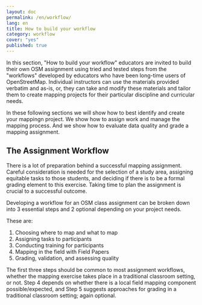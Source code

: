 ```yaml
---
layout: doc
permalink: /en/workflow/
lang: en
title: How to build your workflow
category: workflow
cover: "yes"
published: true
---
```


In this section, "How to build your workflow" educators are invited to build their own OSM assignment using tried and tested steps from the "workflows" developed by educators who have been long-time users of OpenStreetMap.
Individual instructors can use the materials provided verbatim and as-is, or, they can take and modify these materials and tailor them to create mapping projects for their particular discipline and curricular needs.

In these following sections we will show how to best identify and create your mappingn project. We show how to assign work and manage the mapping process. And we show how to evaluate data quality and grade a mapping assignment.


## The Assignment Workflow 
There is a lot of preparation behind a successful mapping assignment. Careful consideration is needed for the selection of a study area, assigning equitable tasks to those students, and deciding if there is to be a formal grading element to this exercise. 
Taking time to plan the assignment is crucial to a successful outcome. 

Developing a workflow for an OSM class assignment can be broken down into 3 essential steps and 2 optional depending on your project needs. 

These are:

1. Choosing where to map and what to map
2. Assigning tasks to participants
3. Conducting training for participants
4. Mapping in the field with Field Papers
5. Grading, validation, and assessing quality


The first three steps should be common to most assignment workflows, whether the mapping exercise takes place in a traditional classroom setting, or not. Step 4 depends on whether there is a local field mapping component possible/expected, and Step 5 suggests approaches for grading in a traditional classroom setting; again optional. 

